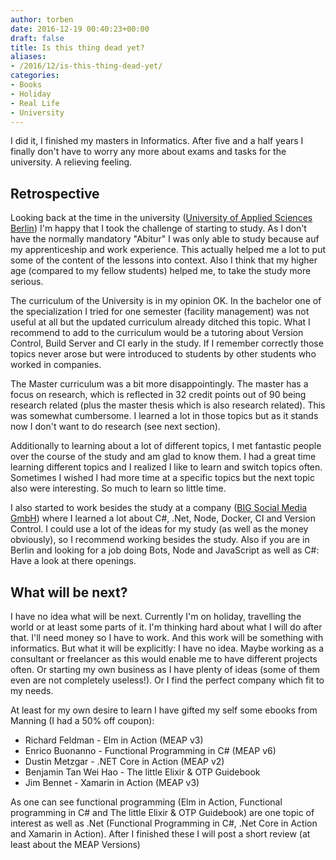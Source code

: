 ```yaml
---
author: torben
date: 2016-12-19 00:40:23+00:00
draft: false
title: Is this thing dead yet?
aliases: 
- /2016/12/is-this-thing-dead-yet/
categories:
- Books
- Holiday
- Real Life
- University
---
```


I did it, I finished my masters in Informatics. After five and a half years I finally don't have to worry any more about exams and tasks for the university. A relieving feeling.







## Retrospective




Looking back at the time in the university ([University of Applied Sciences Berlin](https://htw-berlin.de)) I'm happy that I took the challenge of starting to study. As I don't have the normally mandatory "Abitur" I was only able to study because auf my apprenticeship and work experience. This actually helped me a lot to put some of the content of the lessons into context. Also I think that my higher age (compared to my fellow students) helped me, to take the study more serious.







The curriculum of the University is in my opinion OK. In the bachelor one of the specialization I tried for one semester (facility management) was not useful at all but the updated curriculum already ditched this topic. What I recommend to add to the curriculum would be a tutoring about Version Control, Build Server and CI early in the study. If I remember correctly those topics never arose but were introduced to students by other students who worked in companies.




The Master curriculum was a bit more disappointingly. The master has a focus on research, which is reflected in 32 credit points out of 90 being research related (plus the master thesis which is also research related). This was somewhat cumbersome. I learned a lot in those topics but as it stands now I don't want to do research (see next section).







Additionally to learning about a lot of different topics, I met fantastic people over the course of the study and am glad to know them. I had a great time learning different topics and I realized I like to learn and switch topics often. Sometimes I wished I had more time at a specific topics but the next topic also were interesting. So much to learn so little time.







I also started to work besides the study at a company ([BIG Social Media GmbH](http://big-social-media.com/)) where I learned a lot about C#, .Net, Node, Docker, CI and Version Control. I could use a lot of the ideas for my study (as well as the money obviously), so I recommend working besides the study. Also if you are in Berlin and looking for a job doing Bots, Node and JavaScript as well as C#: Have a look at there openings.










## What will be next?




I have no idea what will be next. Currently I'm on holiday, travelling the world or at least some parts of it. I'm thinking hard about what I will do after that. I'll need money so I have to work. And this work will be something with informatics. But what it will be explicitly: I have no idea. Maybe working as a consultant or freelancer as this would enable me to have different projects often. Or starting my own business as I have plenty of ideas (some of them even are not completely useless!). Or I find the perfect company which fit to my needs.







At least for my own desire to learn I have gifted my self some ebooks from Manning (I had a 50% off coupon):





* Richard Feldman - Elm in Action (MEAP v3)
* Enrico Buonanno - Functional Programming in C# (MEAP v6)
* Dustin Metzgar - .NET Core in Action (MEAP v2)
* Benjamin Tan Wei Hao - The little Elixir & OTP Guidebook
* Jim Bennet - Xamarin in Action (MEAP v3)






As one can see functional programming (Elm in Action, Functional programming in C# and The little Elixir & OTP Guidebook) are one topic of interest as well as .Net (Functional Programming in C#, .Net Core in Action and Xamarin in Action). After I finished these I will post a short review (at least about the MEAP Versions)

